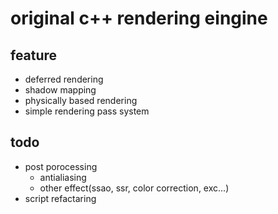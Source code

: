 # original c++ rendering eingine

## feature
- deferred rendering
- shadow mapping
- physically based rendering
- simple rendering pass system

## todo
- post porocessing
    - antialiasing
    - other effect(ssao, ssr, color correction, exc...)
- script refactaring



